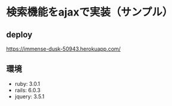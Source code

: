 # 検索機能をajaxで実装（サンプル）

## deploy

https://immense-dusk-50943.herokuapp.com/

## 環境

- ruby: 3.0.1
- rails: 6.0.3
- jquery: 3.5.1
